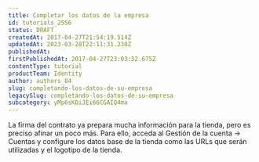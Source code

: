 ```yaml
---
title: Completar los datos de la empresa
id: tutorials_2556
status: DRAFT
createdAt: 2017-04-27T21:54:19.514Z
updatedAt: 2023-03-28T22:11:31.230Z
publishedAt: 
firstPublishedAt: 2017-04-27T23:03:52.675Z
contentType: tutorial
productTeam: Identity
author: authors_84
slug: completando-los-datos-de-su-empresa
legacySlug: completando-los-datos-de-su-empresa
subcategory: yMp6sKDiJEi66CGAIQ4ma
---
```


La firma del contrato ya prepara mucha información para la tienda, pero es preciso afinar un poco más. Para ello, acceda al Gestión de la cuenta -> Cuentas y configure los datos base de la tienda como las URLs que serán utilizadas y el logotipo de la tienda.
